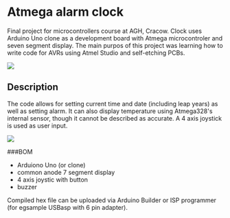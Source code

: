 # Atmega alarm clock
Final project for microcontrollers course at AGH, Cracow. Clock uses Arduino Uno clone as a development board with Atmega microcontroler and seven segment display. The main purpos of this project was learning how to write code for AVRs using Atmel Studio and self-etching PCBs.

![](https://cloud.githubusercontent.com/assets/25593055/22661873/426e425e-eca7-11e6-8a26-224b269de68d.jpg)

## Description
The code allows for setting current time and date (including leap years) as well as setting alarm. It can also display temperature using Atmega328's internal sensor, though it cannot be described as accurate. A 4 axis joystick is used as user input.

![](https://cloud.githubusercontent.com/assets/25593055/22661872/426d56d2-eca7-11e6-8b02-292a9c5f22d8.png)

###BOM
- Arduiono Uno (or clone)
- common anode 7 segment display
- 4 axis joystic with button
- buzzer

Compiled hex file can be uploaded via Arduino Builder or ISP programmer (for egsample USBasp with 6 pin adapter).
